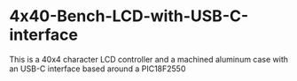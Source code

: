 # 4x40-Bench-LCD-with-USB-C-interface
This is a 40x4 character LCD controller and a machined aluminum case with an USB-C interface based around a PIC18F2550
